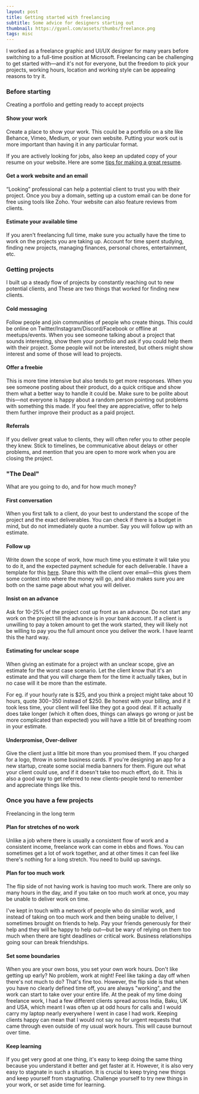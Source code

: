 ```yaml
---
layout: post
title: Getting started with freelancing
subtitle: Some advice for designers starting out
thumbnail: https://gyanl.com/assets/thumbs/freelance.png 
tags: misc
---
```


I worked as a freelance graphic and UI/UX designer for many years before switching to a full-time position at Microsoft. Freelancing can be challenging to get started with—and it's not for everyone, but the freedom to pick your projects, working hours,  location and working style can be appealing reasons to try it.

### Before starting
Creating a portfolio and getting ready to accept projects

#### Show your work

Create a place to show your work. This could be a portfolio on a site like Behance, Vimeo, Medium, or your own website. Putting your work out is more important than having it in any particular format.

If you are actively looking for jobs, also keep an updated copy of your resume on your website. Here are some [tips for making a great resume](https://gumroad.com/l/resumeguide).

#### Get a work website and an email

“Looking” professional can help a potential client to trust you with their project. Once you buy a domain, setting up a custom email can be done for free using tools like Zoho. Your website can also feature reviews from clients.

#### Estimate your available time

If you aren't freelancing full time, make sure you actually have the time to work on the projects you are taking up. Account for time spent studying, finding new projects, managing finances, personal chores, entertainment, etc.

### Getting projects
I built up a steady flow of projects by constantly reaching out to new potential clients, and These are two things that worked for finding new clients.

#### Cold messaging
Follow people and join communities of people who create things. This could be online on Twitter/Instagram/Discord/Facebook or offline at meetups/events. When you see someone talking about a project that sounds interesting, show them your portfolio and ask if you could help them with their project. Some people will not be interested, but others might show interest and some of those will lead to projects.

#### Offer a freebie
This is more time intensive but also tends to get more responses. When you see someone posting about their product, do a quick critique and show them what a better way to handle it could be. Make sure to be polite about this—not everyone is happy about a random person pointing out problems with something this made. If you feel they are appreciative, offer to help them further improve their product as a paid project.

#### Referrals 
If you deliver great value to clients, they will often refer you to other people they knew. Stick to timelines, be communicative about delays or other problems, and mention that you are open to more work when you are closing the project.

### "The Deal"
What are you going to do, and for how much money?

#### First conversation
When you first talk to a client, do your best to understand the scope of the project and the exact deliverables. You can check if there is a budget in mind, but do not immediately quote a number. Say you will follow up with an estimate.

#### Follow up
Write down the scope of work, how much time you estimate it will take you to do it, and the expected payment schedule for each deliverable. I have a template for this [here](https://docs.google.com/document/d/1Jrae9rlAyUL9MEh5eNnzCmaF8S6W489sYz6-Kj2NI-M/edit?usp=sharing). Share this with the client over email—this gives them some context into where the money will go, and also makes sure you are both on the same page about what you will deliver.

#### Insist on an advance
Ask for 10-25% of the project cost up front as an advance. Do not start any work on the project till the advance is in your bank account. If a client is unwilling to pay a token amount to get the work started, they will likely not be willing to pay you the full amount once you deliver the work. I have learnt this the hard way.

#### Estimating for unclear scope

When giving an estimate for a project with an unclear scope, give an estimate for the worst case scenario. Let the client know that it's an estimate and that you will charge them for the time it actually takes, but in no case will it be more than the estimate.

For eg. if your hourly rate is $25, and you think a project might take about 10 hours, quote $300-$350 instead of $250. Be honest with your billing, and if it took less time, your client will feel like they got a good deal. If it actually does take longer (which it often does, things can always go wrong or just be more complicated than expected) you will have a little bit of breathing room in your estimate.

#### Underpromise, Over-deliver

Give the client just a little bit more than you promised them. If you charged for a logo, throw in some business cards. If you're designing an app for a new startup, create some social media banners for them. Figure out what your client could use, and if it doesn't take too much effort, do it. This is also a good way to get referred to new clients-people tend to remember and appreciate things like this.


### Once you have a few projects
Freelancing in the long term

#### Plan for stretches of no work

Unlike a job where there is usually a consistent flow of work and a consistent income, freelance work can come in ebbs and flows. You can sometimes get a lot of work together, and at other times it can feel like there's nothing for a long stretch. You need to build up savings.

#### Plan for too much work

The flip side of not having work is having too much work. There are only so many hours in the day, and if you take on too much work at once, you may be unable to deliver work on time.

I've kept in touch with a network of people who do similiar work, and instead of taking on too much work and then being unable to deliver, I sometimes brought on friends to help. Pay your friends generously for their help and they will be happy to help out—but be wary of relying on them too much when there are tight deadlines or critical work. Business relationships going sour can break friendships. 

#### Set some boundaries

When you are your own boss, you set your own work hours. Don't like getting up early? No problem, work at night! Feel like taking a day off when there's not much to do? That's fine too. However, the flip side is that when you have no clearly defined time off, you are always "working", and the work can start to take over your entire life. At the peak of my time doing freelance work, I had a few different clients spread across India, Baku, UK and USA, which meant I was often up at odd hours for calls and I would carry my laptop nearly everywhere I went in case I had work. Keeping clients happy can mean that I would not say no for urgent requests that came through even outside of my usual work hours. This will cause burnout over time. 

#### Keep learning

If you get very good at one thing, it's easy to keep doing the same thing because you understand it better and get faster at it. However, it is also very easy to stagnate in such a situation. It is crucial to keep trying new things and keep yourself from stagnating. Challenge yourself to try new things in your work, or set aside time for learning.
